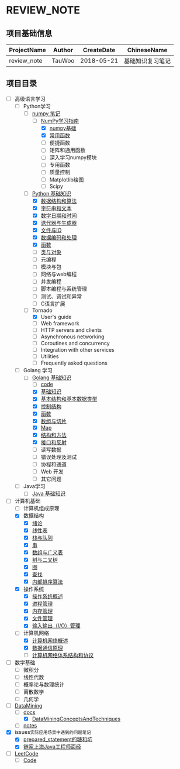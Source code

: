 # REVIEW_NOTE

## 项目基础信息
ProjectName | Author | CreateDate | ChineseName
--- | --- | --- | ---
review_note | TauWoo | 2018-05-21 | 基础知识复习笔记

## 项目目录
- [ ] 高级语言学习
    - [ ] Python学习
        - [ ] [numpy 笔记](https://github.com/TauWu/review_note/tree/master/高级语言学习/Python学习/numpy笔记)
            - [ ] [NumPy学习指南](https://github.com/TauWu/review_note/tree/master/高级语言学习/Python学习/numpy笔记/NumPy学习指南)
                - [x] [numpy基础](https://github.com/TauWu/review_note/tree/master/高级语言学习/Python学习/numpy笔记/NumPy学习指南/Chapter2.py)
                - [x] [常用函数](https://github.com/TauWu/review_note/tree/master/高级语言学习/Python学习/numpy笔记/NumPy学习指南/Chapter3.py)
                - [ ] 便捷函数
                - [ ] 矩阵和通用函数
                - [ ] 深入学习numpy模块
                - [ ] 专用函数
                - [ ] 质量控制
                - [ ] Matplotlib绘图
                - [ ] Scipy
        - [ ] [Python 基础知识](https://github.com/TauWu/review_note/tree/master/高级语言学习/Python学习/Python基础知识/README.MD)
            - [x] [数据结构和算法](https://github.com/TauWu/review_note/tree/master/高级语言学习/Python学习/Python基础知识/1_datastruct.py)
            - [x] [字符串和文本](https://github.com/TauWu/review_note/tree/master/高级语言学习/Python学习/Python基础知识/2_strings.py)
            - [x] [数字日期和时间](https://github.com/TauWu/review_note/tree/master/高级语言学习/Python学习/Python基础知识/3_nums_datetime.py)
            - [x] [迭代器与生成器](https://github.com/TauWu/review_note/tree/master/高级语言学习/Python学习/Python基础知识/4_iterator_generator.md)
            - [x] [文件与IO](https://github.com/TauWu/review_note/tree/master/高级语言学习/Python学习/Python基础知识/5_file_io.md)
            - [x] [数据编码和处理](https://github.com/TauWu/review_note/tree/master/高级语言学习/Python学习/Python基础知识/6_data_coding.md)
            - [x] [函数](https://github.com/TauWu/review_note/tree/master/高级语言学习/Python学习/Python基础知识/7_function.md)
            - [ ] [类与对象](https://github.com/TauWu/review_note/tree/master/高级语言学习/Python学习/Python基础知识/8_class_object.md)
            - [ ] 元编程
            - [ ] 模块与包
            - [ ] 网络与web编程
            - [ ] 并发编程
            - [ ] 脚本编程与系统管理
            - [ ] 测试、调试和异常
            - [ ] C语言扩展
        - [ ] Tornado
            - [x] User's guide
            - [ ] Web framework
            - [ ] HTTP servers and clients
            - [ ] Asynchronous networking
            - [ ] Coroutines and concurrency
            - [ ] Integration with other services
            - [ ] Utilities
            - [ ] Frequently asked questions
    - [ ] Golang 学习
        - [ ] [Golang 基础知识](https://github.com/TauWu/review_note/tree/master/高级语言学习/Golang学习/Golang基础知识/README.md)
            - [ ] [code](https://github.com/TauWu/review_note/tree/master/高级语言学习/Golang学习/Golang基础知识/Code)
            - [x] [基础知识](https://github.com/TauWu/review_note/tree/master/高级语言学习/Golang学习/Golang基础知识/1_基础知识.md)
            - [x] [基本结构和基本数据类型](https://github.com/TauWu/review_note/tree/master/高级语言学习/Golang学习/Golang基础知识/2_基本结构和基本数据类型.md)
            - [x] [控制结构](https://github.com/TauWu/review_note/tree/master/高级语言学习/Golang学习/Golang基础知识/3_控制结构.md)
            - [x] [函数](https://github.com/TauWu/review_note/tree/master/高级语言学习/Golang学习/Golang基础知识/4_函数.md)
            - [x] [数组与切片](https://github.com/TauWu/review_note/tree/master/高级语言学习/Golang学习/Golang基础知识/5_数组与切片.md)
            - [x] [Map](https://github.com/TauWu/review_note/tree/master/高级语言学习/Golang学习/Golang基础知识/6_Map.md)
            - [x] [结构和方法](https://github.com/TauWu/review_note/tree/master/高级语言学习/Golang学习/Golang基础知识/7_结构和方法.md)
            - [x] [接口和反射](https://github.com/TauWu/review_note/tree/master/高级语言学习/Golang学习/Golang基础知识/8_接口和反射.md)
            - [ ] 读写数据
            - [ ] 错误处理及测试
            - [ ] 协程和通道
            - [ ] Web 开发
            - [ ] 其它问题
    - [ ] Java学习
        - [ ] [Java 基础知识](https://github.com/TauWu/review_note/tree/master/高级语言学习/Java学习/Java基础知识)
- [ ] 计算机基础
    - [ ] 计算机组成原理
    - [x] 数据结构
        - [x] [绪论](https://github.com/TauWu/review_note/tree/master/计算机基础/数据结构/笔记/绪论.md)
        - [x] [线性表](https://github.com/TauWu/review_note/tree/master/计算机基础/数据结构/笔记/线性表.md)
        - [x] [栈与队列](https://github.com/TauWu/review_note/tree/master/计算机基础/数据结构/笔记/栈与队列.md)
        - [x] [串](https://github.com/TauWu/review_note/tree/master/计算机基础/数据结构/笔记/串.md)
        - [x] [数组与广义表](https://github.com/TauWu/review_note/tree/master/计算机基础/数据结构/笔记/数组与广义表.md)
        - [x] [树与二叉树](https://github.com/TauWu/review_note/tree/master/计算机基础/数据结构/笔记/树与二叉树.md)
        - [x] [图](https://github.com/TauWu/review_note/tree/master/计算机基础/数据结构/笔记/图.md)
        - [x] [查找](https://github.com/TauWu/review_note/tree/master/计算机基础/数据结构/笔记/查找.md)
        - [x] [内部排序算法](https://github.com/TauWu/review_note/tree/master/计算机基础/数据结构/笔记/内部排序.md) 
    - [x] 操作系统
        - [x] [操作系统概述](https://github.com/TauWu/review_note/tree/master/计算机基础/操作系统/笔记/操作系统概述.md)
        - [x] [进程管理](https://github.com/TauWu/review_note/tree/master/计算机基础/操作系统/笔记/进程管理.md)
        - [x] [内存管理](https://github.com/TauWu/review_note/tree/master/计算机基础/操作系统/笔记/内存管理.md)
        - [x] [文件管理](https://github.com/TauWu/review_note/tree/master/计算机基础/操作系统/笔记/文件管理.md)
        - [x] [输入输出（I/O）管理](https://github.com/TauWu/review_note/tree/master/计算机基础/操作系统/笔记/输入输出（IO）管理.md)
    - [ ] 计算机网络
        - [x] [计算机网络概述](https://github.com/TauWu/review_note/tree/master/计算机基础/计算机网络/计算机网络概述.md)
        - [x] [数据通信原理](https://github.com/TauWu/review_note/tree/master/计算机基础/计算机网络/数据通信原理.md)
        - [ ] [计算机网络体系结构和协议](https://github.com/TauWu/review_note/tree/master/计算机基础/计算机网络/计算机网络体系结构和协议.md)
- [ ] 数学基础
    - [ ] 微积分
    - [ ] 线性代数
    - [ ] 概率论与数理统计
    - [ ] 离散数学
    - [ ] 几何学
- [ ] [DataMining](https://github.com/TauWu/review_note/tree/master/DataMining)
    - [ ] [docs](https://github.com/TauWu/review_note/tree/master/DataMining/docs)
        - [x] [DataMiningConceptsAndTechniques](https://github.com/TauWu/review_note/tree/master/DataMining/docs/DataMiningConceptsAndTechniques.pdf)
    - [ ] [notes](https://github.com/TauWu/review_note/tree/master/DataMining/notes)
- [x] issues`实际应用场景中遇到的问题笔记`
    - [x] [prepared_statement的糖和坑](https://github.com/TauWu/review_note/tree/master/issues/数据库/prepared_statement的糖和坑.md)
    - [x] [链家上海Java工程师面经](https://github.com/TauWu/review_note/tree/master/issues/面经/2018年5月29日链家上海Java工程师.md)
- [ ] [LeetCode](https://github.com/TauWu/review_note/tree/master/LeetCode/README.md)
    - [ ] [Code](https://github.com/TauWu/review_note/tree/master/LeetCode/Code)
